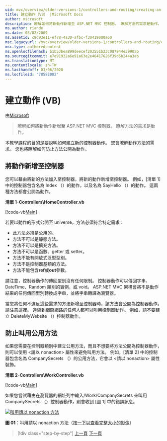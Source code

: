 ```yaml
---
uid: mvc/overview/older-versions-1/controllers-and-routing/creating-an-action-vb
title: 建立動作（VB） |Microsoft Docs
author: microsoft
description: 瞭解如何將新動作新增至 ASP.NET MVC 控制器。 瞭解方法的需求是動作。
ms.author: riande
ms.date: 03/02/2009
ms.assetid: c8d93e11-ef78-4a30-afbc-f30419000a60
msc.legacyurl: /mvc/overview/older-versions-1/controllers-and-routing/creating-an-action-vb
msc.type: authoredcontent
ms.openlocfilehash: b1b53bea899deecef203551b23c087944e3990ab
ms.sourcegitcommit: e7e91932a6e91a63e2e46417626f39d6b244a3ab
ms.translationtype: MT
ms.contentlocale: zh-TW
ms.lasthandoff: 03/06/2020
ms.locfileid: "78582002"
---
```

# <a name="creating-an-action-vb"></a>建立動作 (VB)

由[Microsoft](https://github.com/microsoft)

> 瞭解如何將新動作新增至 ASP.NET MVC 控制器。 瞭解方法的需求是動作。

本教學課程的目的是要說明如何建立新的控制器動作。 您會瞭解動作方法的需求。 您也將瞭解如何防止方法公開為動作。

## <a name="adding-an-action-to-a-controller"></a>將動作新增至控制器

您可以藉由將新的方法加入至控制器，將新的動作新增至控制器。 例如，[清單 1] 中的控制器包含名為 Index （）的動作，以及名為 SayHello （）的動作。 這兩種方法都會公開為動作。

**清單 1-Controllers\HomeController.vb**

[!code-vb[Main](creating-an-action-vb/samples/sample1.vb)]

若要以動作的形式公開至 universe，方法必須符合特定需求：

- 此方法必須是公用的。
- 方法不可以是靜態方法。
- 方法不可以是擴充方法。
- 方法不可以是函數、getter 或 setter。
- 方法不能有開放式泛型型別。
- 方法不是控制器基類的方法。
- 方法不能包含**ref**或**out**參數。

請注意，控制器動作的傳回型別沒有任何限制。 控制器動作可以傳回字串、DateTime、Random 類別的實例，或 void。 ASP.NET MVC 架構會將不是動作結果的任何傳回型別轉換成字串，並將字串轉譯為瀏覽器。

當您將任何不違反這些需求的方法新增至控制器時，該方法會公開為控制器動作。 請注意這裡。 連線到網際網路的任何人都可以叫用控制器動作。 例如，請不要建立 DeleteMyWebsite （）控制器動作。

## <a name="preventing-a-public-method-from-being-invoked"></a>防止叫用公用方法

如果您需要在控制器類別中建立公用方法，而且不想要將方法公開為控制器動作，則可以使用 &lt;請以 nonaction&gt; 屬性來避免叫用方法。 例如，[清單 2] 中的控制器包含名為 CompanySecrets （）的公用方法，它會以 &lt;請以 nonaction&gt; 屬性裝飾。

**清單 2-Controllers\WorkController.vb**

[!code-vb[Main](creating-an-action-vb/samples/sample2.vb)]

如果您嘗試藉由在瀏覽器的網址列中輸入/Work/CompanySecrets 來叫用 CompanySecrets （）控制器動作，則會收到 [圖 1] 中的錯誤訊息。

[![叫用請以 nonaction 方法](creating-an-action-vb/_static/image1.jpg)](creating-an-action-vb/_static/image1.png)

**圖 01**：叫用請以 nonaction 方法（[按一下以查看完整大小的影像](creating-an-action-vb/_static/image2.png)）

> [!div class="step-by-step"]
> [上一頁](creating-a-controller-vb.md)
> [下一頁](aspnet-mvc-controllers-overview-cs.md)
